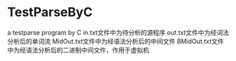 # TestParseByC
a testparse program by C
in.txt文件中为待分析的源程序
out.txt文件中为经词法分析后的单词流
MidOut.txt文件中为经语法分析后的中间文件
BMidOut.txt文件中为经语法分析后的二进制中间文件，作用于虚拟机
